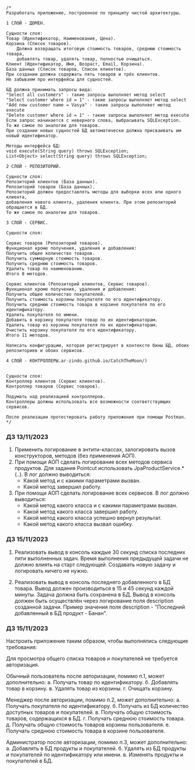 	/*
	Разработать приложение, построенное по принципу чистой архитектуры.

	1 СЛОЙ - ДОМЕН.

	Сущности слоя:
	Товар (Идентификатор, Наименование, Цена).
	Корзина (Список товаров). 
        Должна возвращать итоговую стоимость товаров, среднюю стоимость товара, 
        добавлять товар, удалять товар, полностью очищаться.
	Клиент (Идентификатор, Имя, Возраст, Email, Корзина).
	База данных (Список товаров, Список клиентов). 
	При создании должна содержать пять товаров и трёх клиентов.
	Не забываем про интерфейсы для сущностей.

	БД должна принимать запросы вида:
	"Select all customers" - такие запросы выполняет метод select
	"Select customer where id = 1" - такие запросы выполняет метод select
	"Add new customer name = Vasya" - такие запросы выполняет метод execute
	"Delete customer where id = 1" - такие запросы выполняет метод execute
	Если запрос начинается с неверного слова, выбрасывать SQLException.
	То же самое по аналогии для товаров.
	При создании новых сущностей БД автоматически должна присваивать им новый идентификатор.
	
	Методы интерфейса БД:
	void execute(String query) throws SQLException;
	List<Object> select(String query) throws SQLException;

	2 СЛОЙ - РЕПОЗИТОРИЙ.
	
	Сущности слоя:
	Репозиторий клиентов (База данных).
	Репозиторий товаров (База данных).
	Репозиторий должен предоставлять методы для выборки всех или одного клиента,
	добавления нового клиента, удаления клиента. При этом репозиторий обращается в БД.
	То же самое по аналогии для товаров.

	3 СЛОЙ - СЕРВИС.

	Сущности слоя:

	Сервис товаров (Репозиторий товаров).
	Функционал кроме получения, удаления и добавления:
	Получить общее количество товаров.
	Получить суммарную стоимость товаров.
	Получить среднюю стоимость товаров.
	Удалить товар по наименованию.
	Итого 8 методов.

	Сервис клиентов (Репозиторий клиентов, Сервис товаров).
	Функционал кроме получения, удаления и добавления:
	Получить общее количество покупателей.
	Получить стоимость корзины покупателя по его идентификатору.
	Получить среднюю стоимость товара в корзине покупателя по его идентификатору.
	Удалить покупателя по имени.
	Добавить в корзину покупателя товар по их идентификаторам.
	Удалить товар из корзины покупателя по их идентификаторам.
	Очистить корзину покупателя по его идентификатору.
	Итого 11 методов.

	Написать конфигурацию, которая регистрирует в контексте бины БД, обоих репозиториев и обоих сервисов.

	4 СЛОЙ - КОНТРОЛЛЕРЫ.ar-zindo.github.io/CatchTheMoon/)


	Сущности слоя:
	Контроллер клиентов (Сервис клиентов).
	Контроллер товаров (Сервис товаров).
	
	Подумать над реализацией контроллеров.
	Контроллеры должны использовать все возможности соответствующих сервисов.

	После реализации протестировать работу приложения при помощи Postman.
	*/
    
### ДЗ 13/11/2023
1. Применить логирование в энтити-классах, залогировать вызов конструкторов, методов (без применения АОП).
2. При помощи АОП сделать логирование всех методов сервиса продуктов.
   Для задания Pointcut использовать JpaProductService.*(..). В лог должно выводиться:
   - Какой метод и с какими параметрами вызван.
   - Какой метод завершил работу.
3. При помощи АОП сделать логирование всех сервисов. В лог должно выводиться:
   - Какой метод какого класса и с какими параметрами вызван.
   - Какой метод какого класса завершил работу.
   -  Какой метод какого класса успешно вернул результат.
   -  Какой метод какого класса вызвал ошибку.


### ДЗ 15/11/2023
1. Реализовать вывод в консоль каждые 30 секунд списка последних пяти выполненных задач. 
Время выполнения предыдущей задачи не должно влиять на старт следующей. 
Создавать новую задачу и логировать ничего не нужно.

2. Реализовать вывод в консоль последнего добавленного в БД товара. 
Вывод должен производиться в 15 и 45 секунд каждой минуты. 
Задача должна быть сохранена в БД. 
Вывод в консоль должен быть осуществлён через логирование поля description созданной задачи. 
Пример значения поля description - "Последний добавленный в БД продукт - Банан".


### ДЗ 15/11/2023
Настроить приложение таким образом, чтобы выполнялись следующие требования:

Для просмотра общего списка товаров и покупателей не требуется авторизация.

Обычный пользователь после авторизации, помимо п.1, может дополнительно:
а. Получать товар по идентификатору.
б. Добавлять товар в корзину.
в. Удалять товар из корзины.
г. Очищать корзину.


Менеджер после авторизации, помимо п.2, может дополнительно:
а. Получать покупателя по идентификатору.
б. Получать из БД количество доступных товаров и покупателей.
в. Получать общую стоимость товаров, содержащихся в БД.
г. Получать среднюю стоимость товара.
д. Получать общую стоимость товаров корзины пользователя.
е. Получать среднюю стоимость товара в корзине пользователя.


Администратор после авторизации, помимо п.3, может дополнительно:
а. Добавлять в БД продукты и покупателей.
б. Удалять из БД продукты и покупателей по идентификатору или имени.
в. Изменять продукты и покупателей в БД.